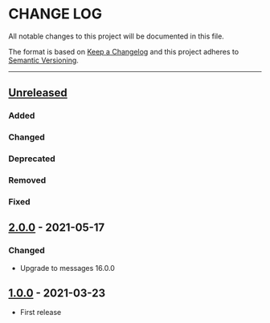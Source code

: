 # CHANGE LOG
All notable changes to this project will be documented in this file.

The format is based on [Keep a Changelog](http://keepachangelog.com/)
and this project adheres to [Semantic Versioning](http://semver.org/).

----
## [Unreleased]

### Added

### Changed

### Deprecated

### Removed

### Fixed

## [2.0.0] - 2021-05-17

### Changed

* Upgrade to messages 16.0.0

## [1.0.0] - 2021-03-23

* First release

<!-- Releases -->
[Unreleased]: https://github.com/cucumber/cucumber/compare/message-streams/v2.0.0...master
[2.0.0]:      https://github.com/cucumber/cucumber/releases/tag/message-streams/v1.0.0
[1.0.0]:      https://github.com/cucumber/cucumber/releases/tag/message-streams/v1.0.0

<!-- Contributors in alphabetical order -->
